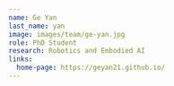 ```yaml
---
name: Ge Yan
last_name: yan
image: images/team/ge-yan.jpg
role: PhD Student
research: Robotics and Embodied AI
links:
  home-page: https://geyan21.github.io/
---
```


